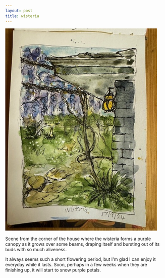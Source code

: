 ```yaml
---
layout: post
title: wisteria
---
```

![GitHub Image](/images/wisteria.jpg)


Scene from the corner of the house where the wisteria forms a purple canopy as it grows over some beams, draping itself and bursting out of its buds with so much aliveness.

It always seems such a short flowering period, but I'm glad I can enjoy it everyday while it lasts.  Soon, perhaps in a few weeks when they are finishing up, it will start to snow purple petals.
